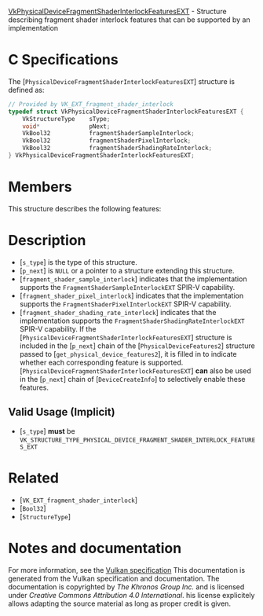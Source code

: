 [VkPhysicalDeviceFragmentShaderInterlockFeaturesEXT](https://www.khronos.org/registry/vulkan/specs/1.3-extensions/man/html/VkPhysicalDeviceFragmentShaderInterlockFeaturesEXT.html) - Structure describing fragment shader interlock features that can be supported by an implementation

# C Specifications
The [`PhysicalDeviceFragmentShaderInterlockFeaturesEXT`] structure is
defined as:
```c
// Provided by VK_EXT_fragment_shader_interlock
typedef struct VkPhysicalDeviceFragmentShaderInterlockFeaturesEXT {
    VkStructureType    sType;
    void*              pNext;
    VkBool32           fragmentShaderSampleInterlock;
    VkBool32           fragmentShaderPixelInterlock;
    VkBool32           fragmentShaderShadingRateInterlock;
} VkPhysicalDeviceFragmentShaderInterlockFeaturesEXT;
```

# Members
This structure describes the following features:

# Description
- [`s_type`] is the type of this structure.
- [`p_next`] is `NULL` or a pointer to a structure extending this structure.
- [`fragment_shader_sample_interlock`] indicates that the implementation supports the `FragmentShaderSampleInterlockEXT` SPIR-V capability.
- [`fragment_shader_pixel_interlock`] indicates that the implementation supports the `FragmentShaderPixelInterlockEXT` SPIR-V capability.
- [`fragment_shader_shading_rate_interlock`] indicates that the implementation supports the `FragmentShaderShadingRateInterlockEXT` SPIR-V capability.
If the [`PhysicalDeviceFragmentShaderInterlockFeaturesEXT`] structure is included in the [`p_next`] chain of the
[`PhysicalDeviceFeatures2`] structure passed to
[`get_physical_device_features2`], it is filled in to indicate whether each
corresponding feature is supported.
[`PhysicalDeviceFragmentShaderInterlockFeaturesEXT`] **can**  also be used in the [`p_next`] chain of
[`DeviceCreateInfo`] to selectively enable these features.
## Valid Usage (Implicit)
-  [`s_type`] **must**  be `VK_STRUCTURE_TYPE_PHYSICAL_DEVICE_FRAGMENT_SHADER_INTERLOCK_FEATURES_EXT`

# Related
- [`VK_EXT_fragment_shader_interlock`]
- [`Bool32`]
- [`StructureType`]

# Notes and documentation
For more information, see the [Vulkan specification](https://www.khronos.org/registry/vulkan/specs/1.3-extensions/html/vkspec.html)
This documentation is generated from the Vulkan specification and documentation.
The documentation is copyrighted by *The Khronos Group Inc.* and is licensed under *Creative Commons Attribution 4.0 International*.
his license explicitely allows adapting the source material as long as proper credit is given.
        